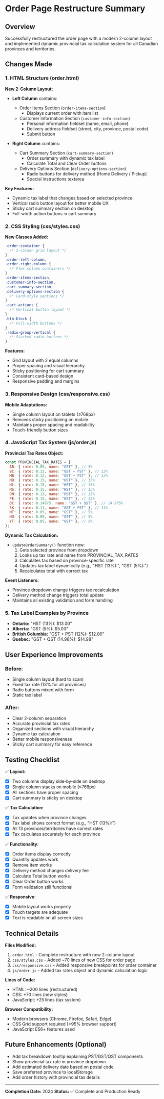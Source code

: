 # Order Page Restructure Summary

## Overview

Successfully restructured the order page with a modern 2-column layout and implemented dynamic provincial tax calculation system for all Canadian provinces and territories.

## Changes Made

### 1. HTML Structure (order.html)

**New 2-Column Layout:**

- **Left Column** contains:

  - Order Items Section (`order-items-section`)
    - Displays current order with item list
  - Customer Information Section (`customer-info-section`)
    - Personal information fieldset (name, email, phone)
    - Delivery address fieldset (street, city, province, postal code)
    - Submit button

- **Right Column** contains:
  - Cart Summary Section (`cart-summary-section`)
    - Order summary with dynamic tax label
    - Calculate Total and Clear Order buttons
  - Delivery Options Section (`delivery-options-section`)
    - Radio buttons for delivery method (Home Delivery / Pickup)
    - Special instructions textarea

**Key Features:**

- Dynamic tax label that changes based on selected province
- Vertical radio button layout for better mobile UX
- Sticky cart summary section on desktop
- Full-width action buttons in cart summary

### 2. CSS Styling (css/styles.css)

**New Classes Added:**

```css
.order-container {
  /* 2-column grid layout */
}
.order-left-column,
.order-right-column {
  /* Flex column containers */
}
.order-items-section,
.customer-info-section,
.cart-summary-section,
.delivery-options-section {
  /* Card-style sections */
}
.cart-actions {
  /* Vertical button layout */
}
.btn-block {
  /* Full-width buttons */
}
.radio-group-vertical {
  /* Stacked radio buttons */
}
```

**Features:**

- Grid layout with 2 equal columns
- Proper spacing and visual hierarchy
- Sticky positioning for cart summary
- Consistent card-based design
- Responsive padding and margins

### 3. Responsive Design (css/responsive.css)

**Mobile Adaptations:**

- Single column layout on tablets (≤768px)
- Removes sticky positioning on mobile
- Maintains proper spacing and readability
- Touch-friendly button sizes

### 4. JavaScript Tax System (js/order.js)

**Provincial Tax Rates Object:**

```javascript
const PROVINCIAL_TAX_RATES = {
  AB: { rate: 0.05, name: "GST" }, // 5%
  BC: { rate: 0.12, name: "GST + PST" }, // 12%
  MB: { rate: 0.12, name: "GST + PST" }, // 12%
  NB: { rate: 0.15, name: "HST" }, // 15%
  NL: { rate: 0.15, name: "HST" }, // 15%
  NS: { rate: 0.15, name: "HST" }, // 15%
  ON: { rate: 0.13, name: "HST" }, // 13%
  PE: { rate: 0.15, name: "HST" }, // 15%
  QC: { rate: 0.14975, name: "GST + QST" }, // 14.975%
  SK: { rate: 0.11, name: "GST + PST" }, // 11%
  NT: { rate: 0.05, name: "GST" }, // 5%
  NU: { rate: 0.05, name: "GST" }, // 5%
  YT: { rate: 0.05, name: "GST" }, // 5%
};
```

**Dynamic Tax Calculation:**

- `updateOrderSummary()` function now:
  1. Gets selected province from dropdown
  2. Looks up tax rate and name from PROVINCIAL_TAX_RATES
  3. Calculates tax based on province-specific rate
  4. Updates tax label dynamically (e.g., "HST (13%):", "GST (5%):")
  5. Recalculates total with correct tax

**Event Listeners:**

- Province dropdown change triggers tax recalculation
- Delivery method change triggers total update
- Maintains all existing validation and form handling

### 5. Tax Label Examples by Province

- **Ontario:** "HST (13%): $13.00"
- **Alberta:** "GST (5%): $5.00"
- **British Columbia:** "GST + PST (12%): $12.00"
- **Quebec:** "GST + QST (14.98%): $14.98"

## User Experience Improvements

### Before:

- Single column layout (hard to scan)
- Fixed tax rate (13% for all provinces)
- Radio buttons mixed with form
- Static tax label

### After:

- Clear 2-column separation
- Accurate provincial tax rates
- Organized sections with visual hierarchy
- Dynamic tax calculation
- Better mobile responsiveness
- Sticky cart summary for easy reference

## Testing Checklist

✅ **Layout:**

- [x] Two columns display side-by-side on desktop
- [x] Single column stacks on mobile (≤768px)
- [x] All sections have proper spacing
- [x] Cart summary is sticky on desktop

✅ **Tax Calculation:**

- [x] Tax updates when province changes
- [x] Tax label shows correct format (e.g., "HST (13%):")
- [x] All 13 provinces/territories have correct rates
- [x] Tax calculates accurately for each province

✅ **Functionality:**

- [x] Order items display correctly
- [x] Quantity updates work
- [x] Remove item works
- [x] Delivery method changes delivery fee
- [x] Calculate Total button works
- [x] Clear Order button works
- [x] Form validation still functional

✅ **Responsive:**

- [x] Mobile layout works properly
- [x] Touch targets are adequate
- [x] Text is readable on all screen sizes

## Technical Details

**Files Modified:**

1. `order.html` - Complete restructure with new 2-column layout
2. `css/styles.css` - Added ~70 lines of new CSS for order page
3. `css/responsive.css` - Added responsive breakpoints for order container
4. `js/order.js` - Added tax rates object and dynamic calculation logic

**Lines of Code:**

- HTML: ~200 lines (restructured)
- CSS: +70 lines (new styles)
- JavaScript: +25 lines (tax system)

**Browser Compatibility:**

- Modern browsers (Chrome, Firefox, Safari, Edge)
- CSS Grid support required (>95% browser support)
- JavaScript ES6+ features used

## Future Enhancements (Optional)

- Add tax breakdown tooltip explaining PST/GST/QST components
- Show provincial tax rate in province dropdown
- Add estimated delivery date based on postal code
- Save preferred province to localStorage
- Add order history with provincial tax details

---

**Completion Date:** 2024
**Status:** ✅ Complete and Production Ready
